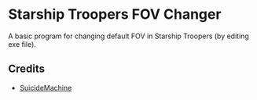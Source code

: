 ﻿Starship Troopers FOV Changer
=====================
A basic program for changing default FOV in Starship Troopers (by editing exe file).

Credits
-------
  * [SuicideMachine](http://twitch.tv/suicidemachine)
  